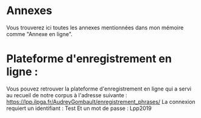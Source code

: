 # Annexes
Vous trouverez ici toutes les annexes mentionnées dans mon mémoire comme "Annexe en ligne".

# Plateforme d'enregistrement en ligne :
Vous pouvez retrouver la plateforme d'enregistrement en ligne qui a servi au recueil de notre corpus à l'adresse suivante :
https://lpp.ilpga.fr/AudreyGombault/enregistrement_phrases/
La connexion requiert un identifiant : Test
Et un mot de passe : Lpp2019
